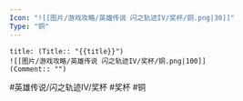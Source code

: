 ```yaml
---
Icon: "![[图片/游戏攻略/英雄传说 闪之轨迹IV/奖杯/铜.png|30]]"
Type: "铜"
---
```

```ad-ed-sen-4-brozen
title: (Title:: "{{title}}")
![[图片/游戏攻略/英雄传说 闪之轨迹IV/奖杯/铜.png|100]]
(Comment:: "")
```

#英雄传说/闪之轨迹IV/奖杯  #奖杯 #铜